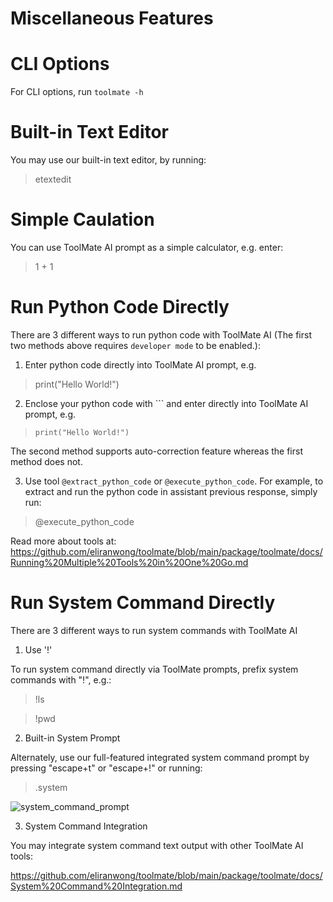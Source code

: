 # Miscellaneous Features

# CLI Options

For CLI options, run `toolmate -h`

# Built-in Text Editor

You may use our built-in text editor, by running:

> etextedit

# Simple Caulation

You can use ToolMate AI prompt as a simple calculator, e.g. enter:

> 1 + 1

# Run Python Code Directly

There are 3 different ways to run python code with ToolMate AI (The first two methods above requires `developer mode` to be enabled.):

1. Enter python code directly into ToolMate AI prompt, e.g.

> print("Hello World!")

2. Enclose your python code with ``` and enter directly into ToolMate AI prompt, e.g.

> ```print("Hello World!")```

The second method supports auto-correction feature whereas the first method does not.

3. Use tool `@extract_python_code` or `@execute_python_code`. For example, to extract and run the python code in assistant previous response, simply run:

> @execute_python_code

Read more about tools at: https://github.com/eliranwong/toolmate/blob/main/package/toolmate/docs/Running%20Multiple%20Tools%20in%20One%20Go.md

# Run System Command Directly

There are 3 different ways to run system commands with ToolMate AI

1. Use '!'

To run system command directly via ToolMate prompts, prefix system commands with "!", e.g.:

> !ls

> !pwd

2. Built-in System Prompt

Alternately, use our full-featured integrated system command prompt by pressing "escape+t" or "escape+!" or running:

> .system

![system_command_prompt](https://github.com/eliranwong/letmedoit/assets/25262722/3ddd1987-0304-4ee3-ab06-49ef5d2a65de)

3. System Command Integration

You may integrate system command text output with other ToolMate AI tools:

https://github.com/eliranwong/toolmate/blob/main/package/toolmate/docs/System%20Command%20Integration.md